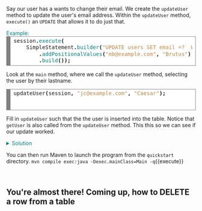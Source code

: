 Say our user has a wants to change their email. We create the `updateUser` method to update the user's email address. Within the `updateUser` method, `execute()` an `UPDATE` that allows it to do just that.

<summary style="color:teal">Example:</summary>
<div style="background: #ffffff; overflow:auto;width:auto;border:solid gray;border-width:.1em .1em .1em .8em;padding:.2em .6em;"><pre style="margin: 0; line-height: 125%">session<span style="font-weight: bold">.</span><span style="color: #008080">execute</span><span style="font-weight: bold">(</span>
    SimpleStatement<span style="font-weight: bold">.</span><span style="color: #008080">builder</span><span style="font-weight: bold">(</span><span style="color: #bb8844">&quot;UPDATE users SET email =?  WHERE lastname =? &quot;</span><span style="font-weight: bold">)</span>
        <span style="font-weight: bold">.</span><span style="color: #008080">addPositionalValues</span><span style="font-weight: bold">(</span><span style="color: #bb8844">&quot;mb@example.com&quot;</span><span style="font-weight: bold">,</span> <span style="color: #bb8844">&quot;Brutus&quot;</span><span style="font-weight: bold">)</span>
        <span style="font-weight: bold">.</span><span style="color: #008080">build</span><span style="font-weight: bold">());</span>
</pre></div>


Look at the `main` method, where we call the `updateUser` method, selecting the user by their lastname.  
<div style="background: #ffffff; overflow:auto;width:auto;border:solid gray;border-width:.1em .1em .1em .8em;padding:.2em .6em;"><pre style="margin: 0; line-height: 125%">updateUser<span style="font-weight: bold">(</span>session<span style="font-weight: bold">,</span> <span style="color: #bb8844">&quot;jc@example.com&quot;</span><span style="font-weight: bold">,</span> <span style="color: #bb8844">&quot;Caesar&quot;</span><span style="font-weight: bold">);</span>

</pre></div>

Fill in `updateUser` such that the the user is inserted into the table. Notice that `getUser` is also called from the `updateUser` method. This this so we can see if our update worked.
<details>
  <summary style="color:teal">Solution</summary>
<div style="background: #ffffff; overflow:auto;width:auto;border:solid gray;border-width:.1em .1em .1em .8em;padding:.2em .6em;"><pre class="file" data-target="clipboard" style="margin: 0; line-height: 125%">  session<span style="font-weight: bold">.</span><span style="color: #008080">execute</span><span style="font-weight: bold">(</span>
      SimpleStatement<span style="font-weight: bold">.</span><span style="color: #008080">builder</span><span style="font-weight: bold">(</span><span style="color: #bb8844">&quot;UPDATE users SET email =?  WHERE lastname =? &quot;</span><span style="font-weight: bold">)</span>
          <span style="font-weight: bold">.</span><span style="color: #008080">addPositionalValues</span><span style="font-weight: bold">(</span>email<span style="font-weight: bold">,</span> lastname<span style="font-weight: bold">)</span>
          <span style="font-weight: bold">.</span><span style="color: #008080">build</span><span style="font-weight: bold">());</span>
</pre></div>      
</details>

You can then run Maven to launch the program from the `quickstart` directory.
`mvn compile exec:java -Dexec.mainClass=Main -q`{{execute}}  

</br>

## You're almost there! Coming up, how to DELETE a row from a table
